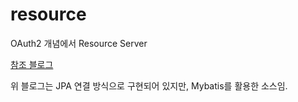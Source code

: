 # resource
OAuth2 개념에서 Resource Server

[참조 블로그](https://www.daddyprogrammer.org/post/1754/spring-boot-oauth2-resourceserver/)

위 블로그는 JPA 연결 방식으로 구현되어 있지만, Mybatis를 활용한 소스임.
